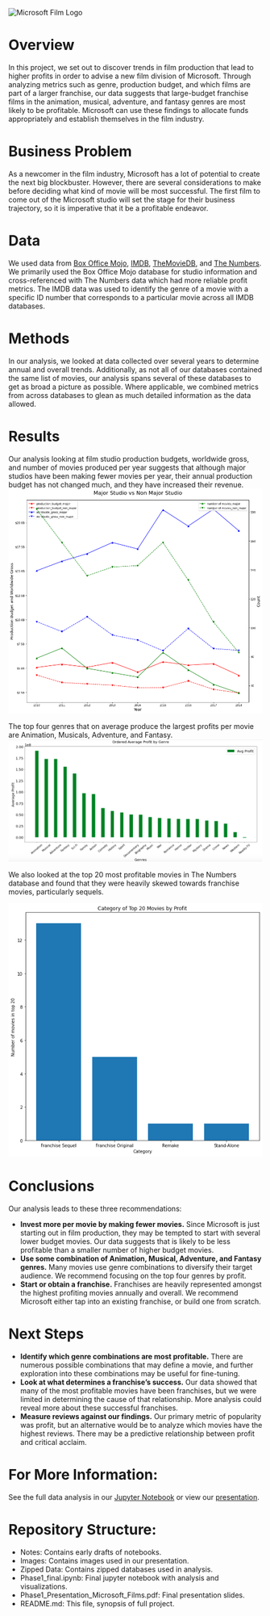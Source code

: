 ![Microsoft Film Logo](https://user-images.githubusercontent.com/32643842/113344095-a7d47800-92fe-11eb-9110-cc36d321ad09.png)
# Overview 
In this project, we set out to discover trends in film production that lead to higher profits in order to advise a new film division of Microsoft. Through analyzing metrics such as genre, production budget, and which films are part of a larger franchise, our data suggests that large-budget franchise films in the animation, musical, adventure, and fantasy genres are most likely to be profitable. Microsoft can use these findings to allocate funds appropriately and establish themselves in the film industry. 

# Business Problem
As a newcomer in the film industry, Microsoft has a lot of potential to create the next big blockbuster. However, there are several considerations to make before deciding what kind of movie will be most successful. The first film to come out of the Microsoft studio will set the stage for their business trajectory, so it is imperative that it be a profitable endeavor.

# Data
We used data from [Box Office Mojo](https://www.boxofficemojo.com/), [IMDB](https://www.imdb.com/), [TheMovieDB](https://www.themoviedb.org/), and [The Numbers](https://www.the-numbers.com/). We primarily used the Box Office Mojo database for studio information and cross-referenced with The Numbers data which had more reliable profit metrics. The IMDB data was used to identify the genre of a movie with a specific ID number that corresponds to a particular movie across all IMDB databases. 

# Methods
In our analysis, we looked at data collected over several years to determine annual and overall trends. Additionally, as not all of our databases contained the same list of movies, our analysis spans several of these databases to get as broad a picture as possible. Where applicable, we combined metrics from across databases to glean as much detailed information as the data allowed. 

# Results
Our analysis looking at film studio production budgets, worldwide gross, and number of movies produced per year suggests that although major studios have been making fewer movies per year, their annual production budget has not changed much, and they have increased their revenue. 
![Major vs Non Major Studio](/images/Major%20Studio%20vs%20Non%20Major%20Studio.png)

The top four genres that on average produce the largest profits per movie are Animation, Musicals, Adventure, and Fantasy. 
![Genres by Profit](/images/Avg_Profit_Genre.png)

We also looked at the top 20 most profitable movies in The Numbers database and found that they were heavily skewed towards franchise movies, particularly sequels.

![Top 20](/images/Category%20of%20Top%2020%20Movies%20by%20Profit.png)

# Conclusions

Our analysis leads to these three recommendations:

* **Invest more per movie by making fewer movies.** Since Microsoft is just starting out in film production, they may be tempted to start with several lower budget movies. Our data suggests that is likely to be less profitable than a smaller number of higher budget movies.
* **Use some combination of Animation, Musical, Adventure, and Fantasy genres.** Many movies use genre combinations to diversify their target audience. We recommend focusing on the top four genres by profit.
* **Start or obtain a franchise.** Franchises are heavily represented amongst the highest profiting movies annually and overall. We recommend Microsoft either tap into an existing franchise, or build one from scratch. 

# Next Steps

* **Identify which genre combinations are most profitable.** There are numerous possible combinations that may define a movie, and further exploration into these combinations may be useful for fine-tuning.
* **Look at what determines a franchise’s success.** Our data showed that many of the most profitable movies have been franchises, but we were limited in determining the cause of that relationship. More analysis could reveal more about these successful franchises.
* **Measure reviews against our findings.** Our primary metric of popularity was profit, but an alternative would be to analyze which movies have the highest reviews. There may be a predictive relationship between profit and critical acclaim.


# For More Information:

See the full data analysis in our [Jupyter Notebook](/Phase1_Final.ipynb) or view our [presentation](/Phase1_Presentation_Microsoft_Films.pdf).

# Repository Structure:

* Notes: Contains early drafts of notebooks.
* Images: Contains images used in our presentation. 
* Zipped Data: Contains zipped databases used in analysis.
* Phase1_final.ipynb: Final jupyter notebook with analysis and visualizations.
* Phase1_Presentation_Microsoft_Films.pdf: Final presentation slides.
* README.md: This file, synopsis of full project.
